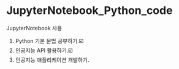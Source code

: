 # JupyterNotebook_Python_code

JupyterNotebook 사용

1. Python 기본 문법 공부하기.☑️
2. 인공지능 API 활용하기.☑️
3. 인공지능 애플리케이션 개발하기.
